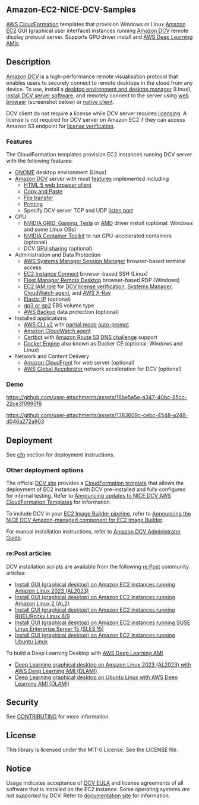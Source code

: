 ## Amazon-EC2-NICE-DCV-Samples
[AWS CloudFormation](https://aws.amazon.com/cloudformation/) templates that provision Windows or Linux [Amazon EC2](https://aws.amazon.com/ec2/) GUI (graphical user interface) instances running [Amazon DCV](https://aws.amazon.com/hpc/dcv/) remote display protocol server. Supports GPU driver install and [AWS Deep Learning AMIs](https://aws.amazon.com/ai/machine-learning/amis/). 

## Description
[Amazon DCV](https://aws.amazon.com/hpc/dcv/) is a high-performance remote visualisation protocol that enables users to securely connect to remote desktops in the cloud from any device. To use, install a [desktop environment and desktop manager](https://docs.aws.amazon.com/dcv/latest/adminguide/setting-up-installing-linux-prereq.html#linux-prereq-gui) (Linux), [install DCV server software](https://docs.aws.amazon.com/dcv/latest/adminguide/setting-up-installing.html), and remotely connect to the server using [web browser](https://docs.aws.amazon.com/dcv/latest/userguide/client-web.html) (screenshot below) or [native client](https://www.amazondcv.com/latest.html). 

DCV client do not require a license while DCV server requires [licensing](https://docs.aws.amazon.com/dcv/latest/adminguide/setting-up-license.html). A license is not required for DCV server on Amazon EC2 if they can access Amazon S3 endpoint for [license verification](https://docs.aws.amazon.com/dcv/latest/adminguide/setting-up-license.html#setting-up-license-ec2).

### Features
The CloudFormation templates provision EC2 instances running DCV server with the following features:
- [GNOME](https://www.gnome.org/) desktop environment (Linux)
- [Amazon DCV](https://aws.amazon.com/hpc/dcv/) server with most [features](https://docs.aws.amazon.com/dcv/latest/userguide/client-features.html) implemented including
  - [HTML 5 web browser client](https://docs.aws.amazon.com/dcv/latest/userguide/client-web.html) 
  - [Copy and Paste](https://docs.aws.amazon.com/dcv/latest/userguide/using-copy-paste.html)
  - [File transfer](https://docs.aws.amazon.com/dcv/latest/userguide/using-transfer.html)
  - [Printing](https://docs.aws.amazon.com/dcv/latest/userguide/using-print.html)
  - Specify DCV server TCP and UDP [listen port](https://docs.aws.amazon.com/dcv/latest/adminguide/manage-port-addr.html) 
- GPU
  - [NVIDIA GRID, Gaming, Tesla](https://docs.aws.amazon.com/AWSEC2/latest/UserGuide/install-nvidia-driver.html#nvidia-driver-types) or [AMD](https://docs.aws.amazon.com/AWSEC2/latest/WindowsGuide/install-amd-driver.html) driver install (optional: Windows and some Linux OSs)
  - [NVIDIA Container Toolkit](https://docs.nvidia.com/datacenter/cloud-native/container-toolkit/latest/) to run GPU-accelerated containers (optional)
  - DCV [GPU sharing](https://docs.aws.amazon.com/dcv/latest/adminguide/manage-gpu.html) (optional)
- Administration and Data Protection
  - [AWS Systems Manager Session Manager](https://docs.aws.amazon.com/systems-manager/latest/userguide/session-manager.html) browser-based terminal access
  - [EC2 Instance Connect](https://docs.aws.amazon.com/AWSEC2/latest/UserGuide/connect-linux-inst-eic.html) browser-based SSH (Linux)
  - [Fleet Manager Remote Desktop](https://docs.aws.amazon.com/systems-manager/latest/userguide/fleet-rdp.html) browser-based RDP (Windows)
  - [EC2 IAM role](https://docs.aws.amazon.com/AWSEC2/latest/UserGuide/iam-roles-for-amazon-ec2.html) for [DCV license verification](https://docs.aws.amazon.com/dcv/latest/adminguide/setting-up-license.html#setting-up-license-ec2), [Systems Manager](https://docs.aws.amazon.com/systems-manager/latest/userguide/setup-instance-permissions.html), [CloudWatch agent](https://docs.aws.amazon.com/AmazonCloudWatch/latest/monitoring/create-iam-roles-for-cloudwatch-agent.html#create-iam-roles-for-cloudwatch-agent-roles), and [AWS X-Ray](https://docs.aws.amazon.com/xray/latest/devguide/security_iam_service-with-iam.html#xray-permissions-aws)
  - [Elastic IP](https://docs.aws.amazon.com/vpc/latest/userguide/vpc-eips.html) (optional)
  - [gp3 or gp2](https://aws.amazon.com/ebs/general-purpose/) EBS volume type
  - [AWS Backup](https://aws.amazon.com/backup/) data protection (optional)
- Installed applications
  - [AWS CLI v2](https://aws.amazon.com/cli/) with [partial mode](https://docs.aws.amazon.com/cli/latest/userguide/cli-usage-parameters-prompting.html#cli-usage-auto-prompt-modes) [auto-prompt](https://docs.aws.amazon.com/cli/latest/userguide/cli-usage-parameters-prompting.html) 
  - [Amazon CloudWatch agent](https://docs.aws.amazon.com/AmazonCloudWatch/latest/monitoring/Install-CloudWatch-Agent.html)
  - [Certbot](https://certbot.eff.org/) with [Amazon Route 53](https://aws.amazon.com/route53/) [DNS challenge](https://letsencrypt.org/docs/challenge-types/#dns-01-challenge) support
  - [Docker Engine](https://docs.docker.com/engine/) also known as Docker CE (optional: Windows and Linux)
- Network and Content Delivery
  - [Amazon CloudFront](https://aws.amazon.com/cloudfront/) for web server (optional)
  - [AWS Global Accelerator](https://aws.amazon.com/global-accelerator/) network acceleration for DCV (optional)


### Demo

https://github.com/user-attachments/assets/16be5a5e-a347-40bc-85cc-22ce3f0995f8

https://github.com/user-attachments/assets/1383609c-cebc-4548-a248-d046a272a903


## Deployment
See [cfn](cfn) section for deployment instructions.


### Other deployment options
The official [DCV site](https://www.amazondcv.com/) provides a [CloudFormation template](https://www.amazondcv.com/cloudformation.html) that allows the deployment of EC2 instances with DCV pre-installed and fully configured for internal testing. Refer to [Announcing updates to NICE DCV AWS CloudFormation Templates](https://aws.amazon.com/blogs/desktop-and-application-streaming/announcing-updates-to-nice-dcv-aws-cloudformation-templates/) for information.

To include DCV in your [EC2 Image Builder pipeline](https://docs.aws.amazon.com/imagebuilder/latest/userguide/manage-pipelines.html), refer to [Announcing the NICE DCV Amazon-managed component for EC2 Image Builder](https://aws.amazon.com/blogs/desktop-and-application-streaming/announcing-the-nice-dcv-amazon-managed-component-for-ec2-image-builder/).

For manual installation instructions, refer to [Amazon DCV Administrator Guide](https://docs.aws.amazon.com/dcv/latest/adminguide/setting-up-installing.html).

### re:Post articles

DCV installation scripts are available from the following [re:Post](https://repost.aws/) community articles:

- [Install GUI (graphical desktop) on Amazon EC2 instances running Amazon Linux 2023 (AL2023)](https://repost.aws/articles/ARq0LbVvRwTRukVpS6Zt1uZw/install-gui-graphical-desktop-on-amazon-ec2-instances-running-amazon-linux-2023-al2023)
- [Install GUI (graphical desktop) on Amazon EC2 instances running Amazon Linux 2 (AL2)](https://repost.aws/articles/ARuqicSphdQ8-GiwZC2-QOXg/install-gui-graphical-desktop-on-amazon-ec2-instances-running-amazon-linux-2-al2)
- [Install GUI (graphical desktop) on Amazon EC2 instances running RHEL/Rocky Linux 8/9](https://repost.aws/articles/AR4Nbl3SxTSIW3WpFSUJhzXg/install-gui-graphical-desktop-on-amazon-ec2-instances-running-rhel-rocky-linux-8-9)
- [Install GUI (graphical desktop) on Amazon EC2 instances running SUSE Linux Enterprise Server 15 (SLES 15)](https://repost.aws/articles/ARGF6bVA19QC6IVcaUy-69Ag/install-gui-graphical-desktop-on-amazon-ec2-instances-running-suse-linux-enterprise-server-15-sles-15)
- [Install GUI (graphical desktop) on Amazon EC2 instances running Ubuntu Linux](https://repost.aws/articles/ARJtZxRiOURwWI2qSWjl4AaQ/install-gui-graphical-desktop-on-amazon-ec2-instances-running-ubuntu-linux)

To build a Deep Learning Desktop with [AWS Deep Learning AMI](https://aws.amazon.com/ai/machine-learning/amis/)

- [Deep Learning graphical desktop on Amazon Linux 2023 (AL2023) with AWS Deep Learning AMI (DLAMI)](https://repost.aws/articles/ARpObQqWDSTFaHjaBIhddL2Q/deep-learning-graphical-desktop-on-amazon-linux-2023-al2023-with-aws-deep-learning-ami-dlami)
- [Deep Learning graphical desktop on Ubuntu Linux with AWS Deep Learning AMI (DLAMI)](https://repost.aws/articles/AR6RrDeUL1Tq6R8TgDs59iEA/deep-learning-graphical-desktop-on-ubuntu-linux-with-aws-deep-learning-ami-dlami)

## Security

See [CONTRIBUTING](CONTRIBUTING.md#security-issue-notifications) for more information.

## License

This library is licensed under the MIT-0 License. See the LICENSE file.

## Notice
Usage indicates acceptance of [DCV EULA](https://www.amazondcv.com/eula.html) and license agreements of all software that is installed on the EC2 instance. Some operating systems *are not supported* by DCV.  Refer to [documentation site](https://docs.aws.amazon.com/dcv/latest/adminguide/servers.html#requirements) for information.

